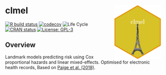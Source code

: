 # clmel <img src="man/figures/sticker.png" align="right" width="150" />

<!-- badges: start -->
[![R build status](https://github.com/nathansam/clmel/workflows/R-CMD-check/badge.svg)](https://github.com/nathansam/clmel/actions)
[![codecov](https://codecov.io/gh/nathansam/clmel/branch/master/graph/badge.svg)](https://codecov.io/gh/nathansam/clmel)
![Life Cycle](https://img.shields.io/badge/lifecycle-experimental-orange.svg)
[![CRAN status](https://www.r-pkg.org/badges/version/clmnel)](https://CRAN.R-project.org/package=clmel)
[![License: GPL-3](https://img.shields.io/badge/License-GPL3-green.svg)](https://opensource.org/licenses/GPL-3.0)
<!-- badges: end -->

## Overview

Landmark models predicting risk using Cox proportional hazards and linear
mixed-effects. Optimised for electronic health records, Based on  [Paige et al. (2018)](10.1093/aje/kwy018).
